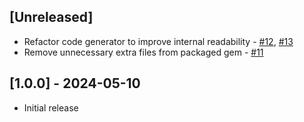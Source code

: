 ## [Unreleased]

- Refactor code generator to improve internal readability - [#12](https://github.com/collectiveidea/protoc-gen-twirp_ruby/pull/12), [#13](https://github.com/collectiveidea/protoc-gen-twirp_ruby/pull/13)
- Remove unnecessary extra files from packaged gem - [#11](https://github.com/collectiveidea/protoc-gen-twirp_ruby/pull/11)

## [1.0.0] - 2024-05-10

- Initial release
